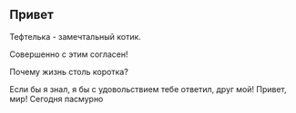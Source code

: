 ## Привет

Тефтелька - замечтальный котик.

Совершенно с этим согласен!

Почему жизнь столь коротка?

Если бы я знал, я бы с удовольствием тебе ответил, друг мой!
Привет, мир! Сегодня пасмурно 